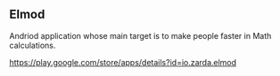 ## Elmod
Andriod application whose main target is to make people faster in Math calculations.

https://play.google.com/store/apps/details?id=io.zarda.elmod
